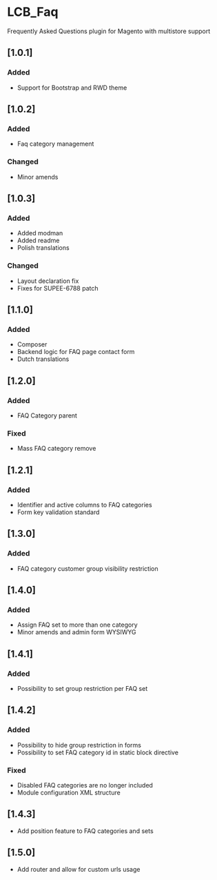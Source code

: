 # LCB_Faq
Frequently Asked Questions plugin for Magento with multistore support

## [1.0.1]

### Added

- Support for Bootstrap and RWD theme

## [1.0.2]

### Added

- Faq category management

### Changed

- Minor amends

## [1.0.3]

### Added

- Added modman
- Added readme
- Polish translations

### Changed

- Layout declaration fix
- Fixes for SUPEE-6788 patch


## [1.1.0]

### Added

- Composer
- Backend logic for FAQ page contact form
- Dutch translations

## [1.2.0]

### Added

- FAQ Category parent

### Fixed

- Mass FAQ category remove

## [1.2.1]

### Added 

- Identifier and active columns to FAQ categories
- Form key validation standard

## [1.3.0]

### Added 

- FAQ category customer group visibility restriction

## [1.4.0]

### Added

- Assign FAQ set to more than one category
- Minor amends and admin form WYSIWYG

## [1.4.1]

### Added

- Possibility to set group restriction per FAQ set

## [1.4.2]

### Added

- Possibility to hide group restriction in forms
- Possibility to set FAQ category id in static block directive

### Fixed

- Disabled FAQ categories are no longer included
- Module configuration XML structure

## [1.4.3]

- Add position feature to FAQ categories and sets

## [1.5.0]

- Add router and allow for custom urls usage